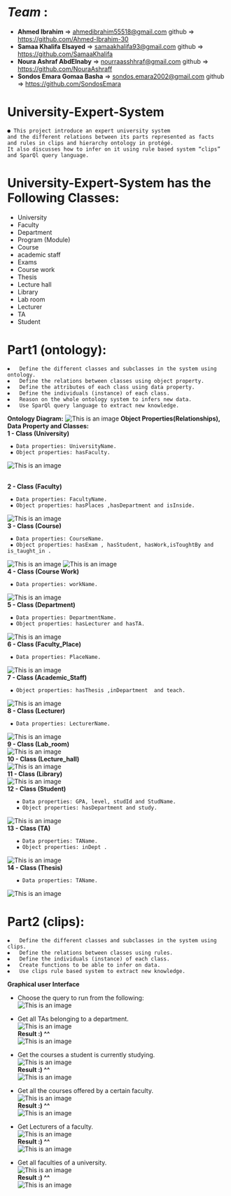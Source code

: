 # *Team* :<br>
  - **Ahmed Ibrahim**  => ahmedibrahim55518@gmail.com    github => https://github.com/Ahmed-Ibrahim-30 <br> 
  - **Samaa Khalifa Elsayed** =>  samaakhalifa93@gmail.com      github => https://github.com/SamaaKhalifa <br> 
  - **Noura Ashraf AbdElnaby** => nourraasshhraf@gmail.com      github =>  https://github.com/NouraAshraff<br> 
  - **Sondos Emara Gomaa Basha** => sondos.emara2002@gmail.com  github =>  https://github.com/SondosEmara<br> 
# University-Expert-System
    ● This project introduce an expert university system 
    and the different relations between its parts represented as facts
    and rules in clips and hierarchy ontology in protégé.
    It also discusses how to infer on it using rule based system “clips” 
    and SparQl query language.

# University-Expert-System has the Following Classes:
- University
- Faculty
- Department
- Program (Module)
- Course
- academic staff
- Exams
- Course work
- Thesis
- Lecture hall
- Library
- Lab room
- Lecturer
- TA
- Student

# Part1 (ontology):

    ⦁	Define the different classes and subclasses in the system using ontology.
    ⦁	Define the relations between classes using object property. 
    ⦁	Define the attributes of each class using data property.
    ⦁	Define the individuals (instance) of each class.
    ⦁	Reason on the whole ontology system to infers new data.
    ⦁	Use SparQl query language to extract new knowledge.
 **Ontology Diagram:**
 ![This is an image](https://github.com/SamaaKhalifa/University-Expret-System-/blob/main/Screenshots/protege.jpg?raw=true)
 **Object Properties(Relationships), Data Property and Classes:**
 <br>**1 - Class (University)**
 
     ⦁ Data properties: UniversityName.
     ⦁ Object properties: hasFaculty.
   ![This is an image](https://github.com/SamaaKhalifa/University-Expret-System-/blob/main/Screenshots/1.png?raw=true)
   
   <br>**2 - Class (Faculty)**
 
     ⦁ Data properties: FacultyName.
     ⦁ Object properties: hasPlaces ,hasDepartment and isInside.
   ![This is an image](https://github.com/SamaaKhalifa/University-Expret-System-/blob/main/Screenshots/2.png?raw=true)
   <br>**3 - Class (Course)**
 
     ⦁ Data properties: CourseName.
     ⦁ Object properties: hasExam , hasStudent, hasWork,isToughtBy and is_taught_in .
   ![This is an image](https://github.com/SamaaKhalifa/University-Expret-System-/blob/main/Screenshots/3.png?raw=true)
   ![This is an image](https://github.com/SamaaKhalifa/University-Expret-System-/blob/main/Screenshots/4.png?raw=true)
   <br>**4 - Class (Course Work)**
 
     ⦁ Data properties: workName.
   ![This is an image](https://github.com/SamaaKhalifa/University-Expret-System-/blob/main/Screenshots/5.png?raw=true)
  <br> **5 - Class (Department)**
 
     ⦁ Data properties: DepartmentName.
     ⦁ Object properties: hasLecturer and hasTA.
   ![This is an image](https://github.com/SamaaKhalifa/University-Expret-System-/blob/main/Screenshots/6.png?raw=true)
  <br> **6 - Class (Faculty_Place)**
 
     ⦁ Data properties: PlaceName.
   ![This is an image](https://github.com/SamaaKhalifa/University-Expret-System-/blob/main/Screenshots/7.png?raw=true)
  <br> **7 - Class (Academic_Staff)**
 
     ⦁ Object properties: hasThesis ,inDepartment  and teach.
   ![This is an image](https://github.com/SamaaKhalifa/University-Expret-System-/blob/main/Screenshots/8.png?raw=true)
   <br> **8 - Class (Lecturer)**
 
     ⦁ Data properties: LecturerName.
   ![This is an image](https://github.com/SamaaKhalifa/University-Expret-System-/blob/main/Screenshots/9.png?raw=true)
   <br> **9 - Class (Lab_room)**<br>
   ![This is an image](https://github.com/SamaaKhalifa/University-Expret-System-/blob/main/Screenshots/10.png?raw=true)
   <br> **10 - Class (Lecture_hall)**<br>
   ![This is an image](https://github.com/SamaaKhalifa/University-Expret-System-/blob/main/Screenshots/11.png?raw=true)
   <br> **11 - Class (Library)**<br>
   ![This is an image](https://github.com/SamaaKhalifa/University-Expret-System-/blob/main/Screenshots/12.png?raw=true)
   <br> **12 - Class (Student)**
   
       ⦁ Data properties: GPA, level, studId and StudName.
       ⦁ Object properties: hasDepartment and study.
   ![This is an image](https://github.com/SamaaKhalifa/University-Expret-System-/blob/main/Screenshots/13.png?raw=true)
   <br> **13 - Class (TA)**
   
       ⦁ Data properties: TAName.
       ⦁ Object properties: inDept .
   ![This is an image](https://github.com/SamaaKhalifa/University-Expret-System-/blob/main/Screenshots/14.png?raw=true)
   <br> **14 - Class (Thesis)**
   
       ⦁ Data properties: TAName.
   ![This is an image](https://github.com/SamaaKhalifa/University-Expret-System-/blob/main/Screenshots/15.png?raw=true)


# Part2 (clips):

    ⦁	Define the different classes and subclasses in the system using clips.
    ⦁	Define the relations between classes using rules. 
    ⦁	Define the individuals (instance) of each class.
    ⦁	Create functions to be able to infer on data.
    ⦁	Use clips rule based system to extract new knowledge.
   **Graphical user Interface**<br>
   - Choose the query to run from the following: <br>
   ![This is an image](https://github.com/SamaaKhalifa/University-Expret-System-/blob/main/Screenshots/c1.png?raw=true)
   - Get all TAs belonging to a department. <br>
   ![This is an image](https://github.com/SamaaKhalifa/University-Expret-System-/blob/main/Screenshots/c2.png?raw=true)
   <br>**Result :) ^^** <br>
   ![This is an image](https://github.com/SamaaKhalifa/University-Expret-System-/blob/main/Screenshots/c3.png?raw=true)
   - Get the courses a student is currently studying.  <br>
   ![This is an image](https://github.com/SamaaKhalifa/University-Expret-System-/blob/main/Screenshots/c4.png?raw=true)
   <br>**Result :) ^^** <br>
   ![This is an image](https://github.com/SamaaKhalifa/University-Expret-System-/blob/main/Screenshots/c5.png?raw=true)
   
   - Get all the courses offered by a certain faculty.   <br>
   ![This is an image](https://github.com/SamaaKhalifa/University-Expret-System-/blob/main/Screenshots/c6.png?raw=true)
   <br>**Result :) ^^** <br>
   ![This is an image](https://github.com/SamaaKhalifa/University-Expret-System-/blob/main/Screenshots/c7.png?raw=true)
   
   - Get Lecturers of a faculty.  <br>
   ![This is an image](https://github.com/SamaaKhalifa/University-Expret-System-/blob/main/Screenshots/c8.png?raw=true)
   <br>**Result :) ^^** <br>
   ![This is an image](https://github.com/SamaaKhalifa/University-Expret-System-/blob/main/Screenshots/c9.png?raw=true)
   
   - Get all faculties of a university.  <br>
   ![This is an image](https://github.com/SamaaKhalifa/University-Expret-System-/blob/main/Screenshots/c10.png?raw=true)
   <br>**Result :) ^^** <br>
   ![This is an image](https://github.com/SamaaKhalifa/University-Expret-System-/blob/main/Screenshots/c11.png?raw=true)
